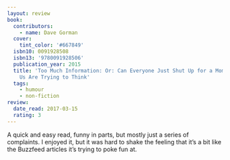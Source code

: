 ```yaml
---
layout: review
book:
  contributors:
    - name: Dave Gorman
  cover:
    tint_color: '#667849'
  isbn10: 0091928508
  isbn13: '9780091928506'
  publication_year: 2015
  title: 'Too Much Information: Or: Can Everyone Just Shut Up for a Moment, Some of
    Us Are Trying to Think'
  tags:
    - humour
    - non-fiction
review:
  date_read: 2017-03-15
  rating: 3
---
```


A quick and easy read, funny in parts, but mostly just a series of complaints. I enjoyed it, but it was hard to shake the feeling that it’s a bit like the Buzzfeed articles it’s trying to poke fun at.
